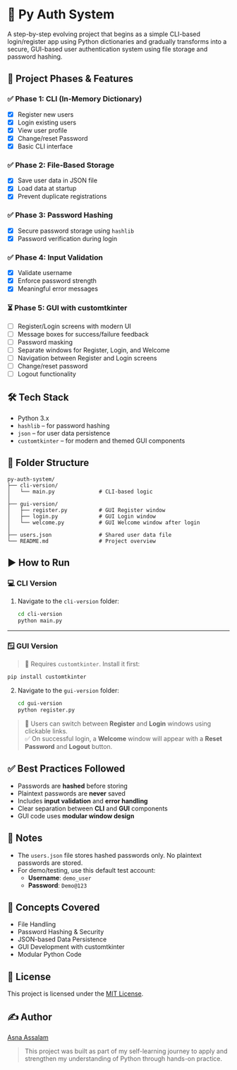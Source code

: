 # 🔐 Py Auth System

A step-by-step evolving project that begins as a simple CLI-based login/register app using Python dictionaries and gradually transforms into a secure, GUI-based user authentication system using file storage and password hashing.

## 🚀 Project Phases & Features

### ✅ Phase 1: CLI (In-Memory Dictionary)
- [x] Register new users
- [x] Login existing users
- [x] View user profile
- [x] Change/reset Password
- [x] Basic CLI interface

### ✅ Phase 2: File-Based Storage
- [x] Save user data in JSON file
- [x] Load data at startup
- [x] Prevent duplicate registrations

### ✅ Phase 3: Password Hashing
- [x] Secure password storage using `hashlib`
- [x] Password verification during login

### ✅ Phase 4: Input Validation
- [x] Validate username
- [x] Enforce password strength
- [x] Meaningful error messages

### ⏳ Phase 5: GUI with customtkinter
- [ ] Register/Login screens with modern UI  
- [ ] Message boxes for success/failure feedback  
- [ ] Password masking  
- [ ] Separate windows for Register, Login, and Welcome  
- [ ] Navigation between Register and Login screens  
- [ ] Change/reset password 
- [ ] Logout functionality

## 🛠️ Tech Stack
- Python 3.x  
- `hashlib` – for password hashing  
- `json` – for user data persistence  
- `customtkinter` – for modern and themed GUI components 

## 📁 Folder Structure
```
py-auth-system/
├── cli-version/              
│   └── main.py              # CLI-based logic
│
├── gui-version/
│   ├── register.py          # GUI Register window
│   ├── login.py             # GUI Login window
│   └── welcome.py           # GUI Welcome window after login
│
├── users.json               # Shared user data file
└── README.md                # Project overview
```

## ▶️ How to Run

### 💻 CLI Version
1. Navigate to the `cli-version` folder:
   ```bash
   cd cli-version
   python main.py
   ```

---

### 🪟 GUI Version
> 🛑 Requires `customtkinter`. Install it first:

```bash
pip install customtkinter
```

2. Navigate to the `gui-version` folder:
   ```bash
   cd gui-version
   python register.py
   ```

> 🔄 Users can switch between **Register** and **Login** windows using clickable links.  
> ✅ On successful login, a **Welcome** window will appear with a **Reset Password** and **Logout** button.

## ✅ Best Practices Followed
- Passwords are **hashed** before storing  
- Plaintext passwords are **never** saved  
- Includes **input validation** and **error handling**  
- Clear separation between **CLI** and **GUI** components  
- GUI code uses **modular window design**

## 📌 Notes
- The `users.json` file stores hashed passwords only. No plaintext passwords are stored.
- For demo/testing, use this default test account:
  - **Username**: `demo_user`
  - **Password**: `Demo@123`

## 🧠 Concepts Covered
- File Handling
- Password Hashing & Security
- JSON-based Data Persistence
- GUI Development with customtkinter
- Modular Python Code

## 📄 License
This project is licensed under the [MIT License](LICENSE).


## ✍️ Author
[Asna Assalam](https://github.com/asnaassalam)
> This project was built as part of my self-learning journey to apply and strengthen my understanding of Python through hands-on practice.